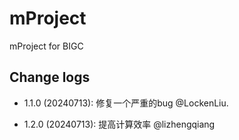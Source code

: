 # mProject

mProject for BIGC

## Change logs

* 1.1.0 (20240713): 修复一个严重的bug @LockenLiu.

* 1.2.0 (20240713): 提高计算效率 @lizhengqiang
